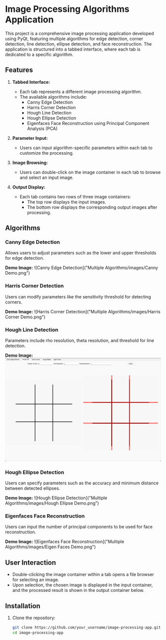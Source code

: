 # Image Processing Algorithms Application

This project is a comprehensive image processing application developed using PyQt, featuring multiple algorithms for edge detection, corner detection, line detection, ellipse detection, and face reconstruction. The application is structured into a tabbed interface, where each tab is dedicated to a specific algorithm.

## Features

1. **Tabbed Interface:**
   - Each tab represents a different image processing algorithm.
   - The available algorithms include:
     - Canny Edge Detection
     - Harris Corner Detection
     - Hough Line Detection
     - Hough Ellipse Detection
     - Eigenfaces Face Reconstruction using Principal Component Analysis (PCA)

2. **Parameter Input:**
   - Users can input algorithm-specific parameters within each tab to customize the processing.

3. **Image Browsing:**
   - Users can double-click on the image container in each tab to browse and select an input image.

4. **Output Display:**
   - Each tab contains two rows of three image containers:
     - The top row displays the input images.
     - The bottom row displays the corresponding output images after processing.

## Algorithms

### Canny Edge Detection
Allows users to adjust parameters such as the lower and upper thresholds for edge detection.

**Demo Image:**
![Canny Edge Detection]("Multiple Algorithms/images/Canny Demo.png")

### Harris Corner Detection
Users can modify parameters like the sensitivity threshold for detecting corners.

**Demo Image:**
![Harris Corner Detection]("Multiple Algorithms/images/Harris Corner Demo.png")

### Hough Line Detection
Parameters include rho resolution, theta resolution, and threshold for line detection.

**Demo Image:**
![Hough Line Detection](Multiple%20Algorithms/images/Hough%20Line%20Demo.png)

### Hough Ellipse Detection
Users can specify parameters such as the accuracy and minimum distance between detected ellipses.

**Demo Image:**
![Hough Ellipse Detection]("Multiple Algorithms/images/Hough Ellipse Demo.png")

### Eigenfaces Face Reconstruction
Users can input the number of principal components to be used for face reconstruction.

**Demo Image:**
![Eigenfaces Face Reconstruction]("Multiple Algorithms/images/Eigen Faces Demo.png")

## User Interaction

- Double-clicking the image container within a tab opens a file browser for selecting an image.
- Upon selection, the chosen image is displayed in the input container, and the processed result is shown in the output container below.

## Installation

1. Clone the repository:
   ```bash
   git clone https://github.com/your_username/image-processing-app.git
   cd image-processing-app
